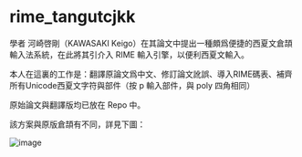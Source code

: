 # rime_tangutcjkk

學者 河崎啓剛（KAWASAKI Keigo）在其論文中提出一種頗爲便捷的西夏文倉頡輸入法系統，在此將其引介入 RIME 輸入引擎，以便利西夏文輸入。

本人在這裏的工作是：翻譯原論文爲中文、修訂論文訛誤、導入RIME碼表、補齊所有Unicode西夏文字符與部件（按 p 輸入部件，與 poly 四角相同）

原始論文與翻譯版均已放在 Repo 中。

該方案與原版倉頡有不同，詳見下圖：

![image](https://user-images.githubusercontent.com/32562298/159518779-70efdbf9-414e-47c8-8518-983971bcccca.png)
